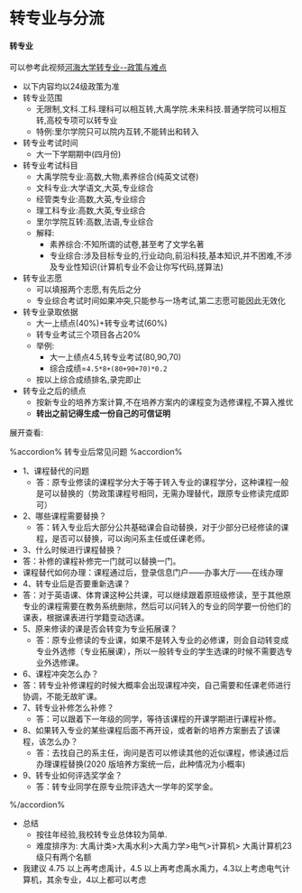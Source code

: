 # 转专业与分流

#### 转专业

可以参考此视频[河海大学转专业--政策与难点](https://www.bilibili.com/video/BV1wUhhe8EGm/)
- 以下内容均以24级政策为准
- 转专业范围
  - 无限制,文科.工科.理科可以相互转,大禹学院.未来科技.普通学院可以相互转,高校专项可以转专业
  - 特例:里尔学院只可以院内互转,不能转出和转入
- 转专业考试时间
  - 大一下学期期中(四月份)
- 转专业考试科目
  - 大禹学院专业:高数,大物,素养综合(纯英文试卷)
  - 文科专业:大学语文,大英,专业综合
  - 经管类专业:高数,大英,专业综合
  - 理工科专业:高数,大英,专业综合
  - 里尔学院互转:高数,法语,专业综合
  - 解释:
    - 素养综合:不知所谓的试卷,甚至考了文学名著
    - 专业综合:涉及目标专业的,行业动向,前沿科技,基本知识,并不困难,不涉及专业性知识(计算机专业不会让你写代码,搓算法)
- 转专业志愿
  - 可以填报两个志愿,有先后之分
  - 专业综合考试时间如果冲突,只能参与一场考试,第二志愿可能因此无效化
- 转专业录取依据
  - 大一上绩点(40%)+转专业考试(60%)
  - 转专业考试三个项目各占20%
  - 举例:
    - 大一上绩点4.5,转专业考试(80,90,70)
    - 综合成绩=`4.5*8+(80+90+70)*0.2`
  - 按以上综合成绩排名,录完即止
- 转专业之后的绩点
  - 按新专业的培养方案计算,不在培养方案内的课程变为选修课程,不算入推优
  - **转出之前记得生成一份自己的可信证明**

展开查看:

%accordion% 转专业后常见问题 %accordion%

- 1、课程替代的问题
  - 答：原专业修读的课程学分大于等于转入专业的课程学分，这种课程一般是可以替换的（势政策课程号相同，无需办理替代，跟原专业修读完成即可）
- 2、哪些课程需要替换？
  - 答：转入专业后大部分公共基础课会自动替换，对于少部分已经修读的课程，是否可以替换，可以询问系主任或任课老师。
- 3、什么时候进行课程替换？
 - 答：补修的课程补修完一门就可以替换一门。
 - 课程替代如何办理：课程通过后，登录信息门户——办事大厅——在线办理
- 4、转专业后是否要重新选课？
 - 答：对于英语课、体育课这种公共课，可以继续跟着原班级修读，至于其他原专业的课程需要在教务系统删除，然后可以问转入的专业的同学要一份他们的课表，根据课表进行学籍变动选课。
- 5、原来修读的课是否会转变为专业拓展课？
  - 答：原专业修读的专业课，如果不是转入专业的必修课，则会自动转变成专业外选修（专业拓展课），所以一般转专业的学生选课的时候不需要选专业外选修课。
- 6、课程冲突怎么办？
 - 答：转专业补修课程的时候大概率会出现课程冲突，自己需要和任课老师进行协调，不能无故旷课。
- 7、转专业补修怎么补修？
  - 答：可以跟着下一年级的同学，等待该课程的开课学期进行课程补修。
- 8、如果转入专业的某些课程后面不再开设，或者新的培养方案删去了该课程，该怎么办？
  - 答：去找自己的系主任，询问是否可以修读其他的近似课程，修读通过后办理课程替换(2020 版培养方案统一后，此种情况为小概率)
- 9、转专业如何评选奖学金？
  - 答：转专业同学在原专业院评选大一学年的奖学金。

%/accordion%

- 总结
  - 按往年经验,我校转专业总体较为简单.
  - 难度排序为:
    大禹计类>大禹水利>大禹力学>电气>计算机>
    大禹计算机23级只有两个名额
- 我建议 4.75 以上再考虑禹计，4.5 以上再考虑禹水禹力，4.3以上考虑电气计算机，其余专业，4以上都可以考虑
